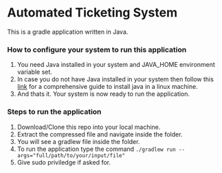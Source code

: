 # Automated Ticketing System

This is a gradle application written in Java. 

### How to configure your system to run this application
1. You need Java installed in your system and JAVA_HOME environment variable set.
2. In case you do not have Java installed in your system then follow this [link](https://docs.google.com/document/d/1NK1xWh-a1hBlhPDwbUWYZqJOUW8MGUCr2P9KXuWVMKw/edit?usp=sharing) for a comprehensive guide to install java in a linux machine.
3. And thats it. Your system is now ready to run the application.


### Steps to run the application
1. Download/Clone this repo into your local machine.
2. Extract the compressed file and navigate inside the folder.
3. You will see a gradlew file inside the folder.
4. To run the application type the command ```./gradlew run --args="full/path/to/your/input/file"```
5. Give sudo priviledge if asked for. 

